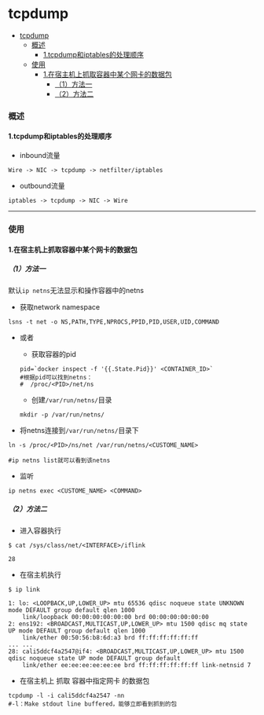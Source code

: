 # tcpdump

<!-- @import "[TOC]" {cmd="toc" depthFrom=1 depthTo=6 orderedList=false} -->
<!-- code_chunk_output -->

- [tcpdump](#tcpdump)
    - [概述](#概述)
      - [1.tcpdump和iptables的处理顺序](#1tcpdump和iptables的处理顺序)
    - [使用](#使用)
      - [1.在宿主机上抓取容器中某个网卡的数据包](#1在宿主机上抓取容器中某个网卡的数据包)
        - [（1）方法一](#1方法一)
        - [（2）方法二](#2方法二)

<!-- /code_chunk_output -->

### 概述

#### 1.tcpdump和iptables的处理顺序
* inbound流量
```shell
Wire -> NIC -> tcpdump -> netfilter/iptables
```

* outbound流量
```shell
iptables -> tcpdump -> NIC -> Wire
```

***

### 使用

#### 1.在宿主机上抓取容器中某个网卡的数据包

##### （1）方法一

默认`ip netns`无法显示和操作容器中的netns

* 获取network namespace
```shell
lsns -t net -o NS,PATH,TYPE,NPROCS,PPID,PID,USER,UID,COMMAND
```

* 或者
  * 获取容器的pid
  ```shell
  pid=`docker inspect -f '{{.State.Pid}}' <CONTAINER_ID>`
  #根据pid可以找到netns：
  #  /proc/<PID>/net/ns
  ```
  * 创建`/var/run/netns/`目录
  ```shell
  mkdir -p /var/run/netns/
  ```

* 将netns连接到`/var/run/netns/`目录下
```shell
ln -s /proc/<PID>/ns/net /var/run/netns/<CUSTOME_NAME>

#ip netns list就可以看到该netns
```
* 监听
```shell
ip netns exec <CUSTOME_NAME> <COMMAND>
```

##### （2）方法二

* 进入容器执行
```shell
$ cat /sys/class/net/<INTERFACE>/iflink

28
```

* 在宿主机执行
```shell
$ ip link

1: lo: <LOOPBACK,UP,LOWER_UP> mtu 65536 qdisc noqueue state UNKNOWN mode DEFAULT group default qlen 1000
    link/loopback 00:00:00:00:00:00 brd 00:00:00:00:00:00
2: ens192: <BROADCAST,MULTICAST,UP,LOWER_UP> mtu 1500 qdisc mq state UP mode DEFAULT group default qlen 1000
    link/ether 00:50:56:b8:6d:a3 brd ff:ff:ff:ff:ff:ff
... ...
28: cali5ddcf4a2547@if4: <BROADCAST,MULTICAST,UP,LOWER_UP> mtu 1500 qdisc noqueue state UP mode DEFAULT group default
    link/ether ee:ee:ee:ee:ee:ee brd ff:ff:ff:ff:ff:ff link-netnsid 7
```

* 在宿主机上 抓取 容器中指定网卡 的数据包
```shell
tcpdump -l -i cali5ddcf4a2547 -nn
#-l：Make stdout line buffered，能够立即看到抓到的包
```